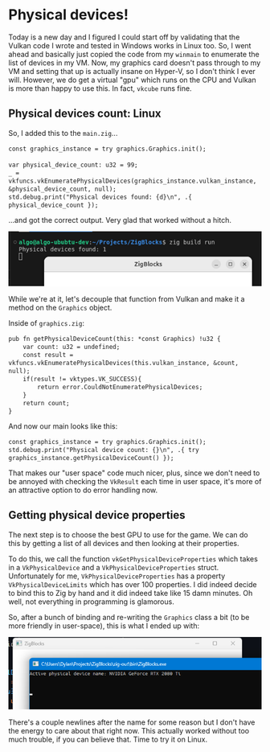 # Physical devices!
Today is a new day and I figured I could start
off by validating that the Vulkan code I wrote
and tested in Windows works in Linux too. So,
I went ahead and basically just copied the
code from my `winmain` to enumerate the list of
devices in my VM. Now, my graphics card doesn't
pass through to my VM and setting that up is
actually insane on Hyper-V, so I don't think I
ever will. However, we do get a virtual "gpu"
which runs on the CPU and Vulkan is more than
happy to use this. In fact, `vkcube` runs fine.

## Physical devices count: Linux

So, I added this to the `main.zig`...

```zig
const graphics_instance = try graphics.Graphics.init();

var physical_device_count: u32 = 99;
_ = vkfuncs.vkEnumeratePhysicalDevices(graphics_instance.vulkan_instance, &physical_device_count, null);
std.debug.print("Physical devices found: {d}\n", .{ physical_device_count });
```

...and got the correct output. Very glad that worked
without a hitch.

![one device detected](assets/pysical_devices_found_linux.png)

While we're at it, let's decouple that function
from Vulkan and make it a method on the
`Graphics` object.

Inside of `graphics.zig`:

```zig
pub fn getPhysicalDeviceCount(this: *const Graphics) !u32 {
    var count: u32 = undefined;
    const result = vkfuncs.vkEnumeratePhysicalDevices(this.vulkan_instance, &count, null);
    if(result != vktypes.VK_SUCCESS){
        return error.CouldNotEnumeratePhysicalDevices;
    }
    return count;
}
```

And now our main looks like this:

```zig
const graphics_instance = try graphics.Graphics.init();
std.debug.print("Physical device count: {}\n", .{ try graphics_instance.getPhysicalDeviceCount() });
```

That makes our "user space" code much nicer, plus,
since we don't need to be annoyed with checking the
`VkResult` each time in user space, it's more of
an attractive option to do error handling now.

## Getting physical device properties
The next step is to choose the best GPU to use for
the game. We can do this by getting a list of all
devices and then looking at their properties.

To do this, we call the function `vkGetPhysicalDeviceProperties`
which takes in a `VkPhysicalDevice` and a
`VkPhysicalDeviceProperties` struct. Unfortunately for me,
`VkPhysicalDeviceProperties` has a property
`VkPhysicalDeviceLimits` which has over 100 properties. I
did indeed decide to bind this to Zig by hand and it did
indeed take like 15 damn minutes. Oh well, not everything
in programming is glamorous.

So, after a bunch of binding and re-writing the
`Graphics` class a bit  (to be more friendly in
user-space), this is what I ended up with:

![my graphics card's name](assets/physical_device_name.png)

There's a couple newlines after the name for some reason
but I don't have the energy to care about that right now.
This actually worked without too much trouble, if you can
believe that. Time to try it on Linux.